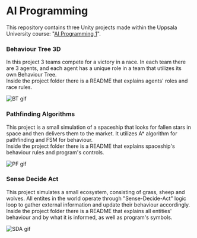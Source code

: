 # AI Programming 
This repository contains three Unity projects made within the Uppsala University course: 
"[AI Programming 1](https://www.uu.se/en/admissions/master/selma/kursplan/?kKod=5SD806&lasar=)".

### Behaviour Tree 3D
In this project 3 teams compete for a victory in a race. 
In each team there are 3 agents, and each agent has a unique role in a team that utilizes its own Behaviour Tree. <br>
Inside the project folder there is a README that explains agents' roles and race rules.

![BT gif][1]

### Pathfinding Algorithms
This project is a small simulation of a spaceship that looks for fallen stars in space and then delivers them to the market. It utilizes A* algorithm for 
pathfinding and FSM for behaviour. <br> 
Inside the project folder there is a README that explains spaceship's behaviour rules and program's controls. 

![PF gif][2]

### Sense Decide Act
This project simulates a small ecosystem, consisting of grass, sheep and wolves. All entites in the world operate through "Sense-Decide-Act" logic loop to 
gather external information and update their behaviour accordingly. <br>
Inside the project folder there is a README that explains all entities' behaviour and by what it is informed, as well as program's symbols. 

![SDA gif][3]

[1]: https://i.imgur.com/QyU0mCs.gif "Behaviour Tree 3D"
[2]: https://i.imgur.com/ab5s260.gif "Pathfinding Algorithm"
[3]: https://i.imgur.com/5UlHENU.gif "Sense-Decide-Act"